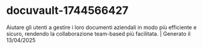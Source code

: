 # docuvault-1744566427
Aiutare gli utenti a gestire i loro documenti aziendali in modo più efficiente e sicuro, rendendo la collaborazione team-based più facilitata. | Generato il 13/04/2025
